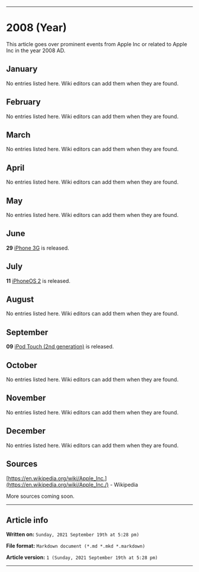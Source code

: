
***

# 2008 (Year)

<!-- This article is about the year. For the 1984 Apple advertisement, go [here](https://github.com/seanpm2001/WacOS/wiki/1984(Advertisement)) for the Dystopian novel see [here](https://github.com/seanpm2001/WacOS/wiki/1984(Dystopia)/) !-->

This article goes over prominent events from Apple Inc or related to Apple Inc in the year 2008 AD.

## January

No entries listed here. Wiki editors can add them when they are found.

## February

No entries listed here. Wiki editors can add them when they are found.

## March

No entries listed here. Wiki editors can add them when they are found.

## April

No entries listed here. Wiki editors can add them when they are found.

## May

No entries listed here. Wiki editors can add them when they are found.

## June

**29** [iPhone 3G](https://github.com/seanpm2001/WacOS/wiki/iPhone-3G/) is released.

## July

**11** [iPhoneOS 2](https://github.com/seanpm2001/WacOS/wiki/iPhoneOS-2/) is released.

## August

No entries listed here. Wiki editors can add them when they are found.

## September

**09** [iPod Touch (2nd generation)](https://github.com/seanpm2001/WacOS/wiki/iPod-Touch-(2nd-generation)/) is released.

## October

No entries listed here. Wiki editors can add them when they are found.

## November

No entries listed here. Wiki editors can add them when they are found.

## December

No entries listed here. Wiki editors can add them when they are found.

## Sources

[https://en.wikipedia.org/wiki/Apple_Inc.](https://en.wikipedia.org/wiki/Apple_Inc./) - Wikipedia

More sources coming soon.

***

## Article info

**Written on:** `Sunday, 2021 September 19th at 5:28 pm)`

**File format:** `Markdown document (*.md *.mkd *.markdown)`

**Article version:** `1 (Sunday, 2021 September 19th at 5:28 pm)`

***
